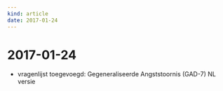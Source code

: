 ```yaml
---
kind: article
date: 2017-01-24
---
```


# 2017-01-24

* vragenlijst toegevoegd: Gegeneraliseerde Angststoornis (GAD-7) NL versie

